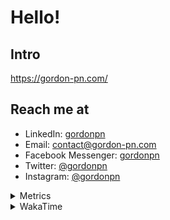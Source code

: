 # Hello!

## Intro

<https://gordon-pn.com/>

## Reach me at

- LinkedIn: [gordonpn](https://www.linkedin.com/in/gordonpn/)
- Email: [contact@gordon-pn.com](mailto:contact@gordon-pn.com)
- Facebook Messenger: [gordonpn](https://www.messenger.com/t/Gordonpn)
- Twitter: [@gordonpn](https://twitter.com/Gordonpn)
- Instagram: [@gordonpn](https://www.instagram.com/gordonpn/)

<details>
  <summary>Metrics</summary>

  <img align="center" src="https://github.com/gordonpn/gordonpn/blob/master/github-metrics.svg" alt="GitHub Metrics">

</details>

<details>
  <summary>WakaTime</summary>

  <!--START_SECTION:waka-->
📊 **This Week I Spent My Time On** 

```text
💬 Programming Languages: 
Other                    21 hrs 3 mins       █████████████████░░░░░░░░   67.13 % 
TypeScript               2 hrs 51 mins       ██░░░░░░░░░░░░░░░░░░░░░░░   09.09 % 
Brazil Dependency Config 2 hrs 49 mins       ██░░░░░░░░░░░░░░░░░░░░░░░   09.01 % 
JSON                     2 hrs 42 mins       ██░░░░░░░░░░░░░░░░░░░░░░░   08.61 % 
Python                   1 hr 12 mins        █░░░░░░░░░░░░░░░░░░░░░░░░   03.86 % 

🔥 Editors: 
Chrome                   18 hrs 13 mins      ███████████████░░░░░░░░░░   58.12 % 
iTerm2                   3 hrs 48 mins       ███░░░░░░░░░░░░░░░░░░░░░░   12.15 % 
Slack                    3 hrs 31 mins       ███░░░░░░░░░░░░░░░░░░░░░░   11.25 % 
IntelliJ IDEA            2 hrs 3 mins        ██░░░░░░░░░░░░░░░░░░░░░░░   06.54 % 
VS Code                  1 hr 28 mins        █░░░░░░░░░░░░░░░░░░░░░░░░   04.72 % 
```


 Last Updated on 26/04/2025 16:26:10 UTC
<!--END_SECTION:waka-->
</details>
